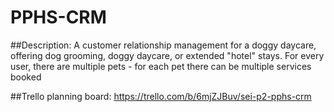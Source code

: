 # PPHS-CRM

##Description:
A customer relationship management for a doggy daycare, offering dog grooming, doggy daycare, or extended "hotel" stays. For every user, there are multiple pets - for each pet there can be multiple services booked

##Trello planning board: 
https://trello.com/b/6mjZJBuv/sei-p2-pphs-crm